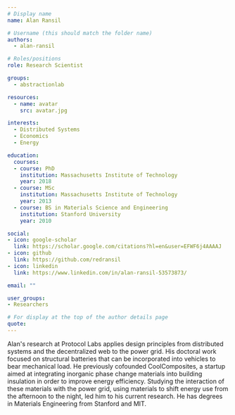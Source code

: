 ```yaml
---
# Display name
name: Alan Ransil

# Username (this should match the folder name)
authors:
  - alan-ransil

# Roles/positions
role: Research Scientist

groups:
  - abstractionlab

resources:
  - name: avatar
    src: avatar.jpg

interests:
  - Distributed Systems
  - Economics
  - Energy

education:
  courses:
  - course: PhD
    institution: Massachusetts Institute of Technology
    year: 2018
  - course: MSc
    institution: Massachusetts Institute of Technology
    year: 2013
  - course: BS in Materials Science and Engineering
    institution: Stanford University
    year: 2010

social:
- icon: google-scholar
  link: https://scholar.google.com/citations?hl=en&user=EFWF6j4AAAAJ
- icon: github
  link: https://github.com/redransil
- icon: linkedin
  link: https://www.linkedin.com/in/alan-ransil-53573873/

email: ""

user_groups:
- Researchers

# For display at the top of the author details page
quote:
---
```

Alan's research at Protocol Labs applies design principles from distributed systems and the decentralized web to the power grid. His doctoral work focused on structural batteries that can be incorporated into vehicles to bear mechanical load. He previously cofounded CoolComposites, a startup aimed at integrating inorganic phase change materials into building insulation in order to improve energy efficiency. Studying the interaction of these materials with the power grid, using materials to shift energy use from the afternoon to the night, led him to his current research. He has degrees in Materials Engineering from Stanford and MIT.
